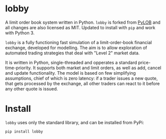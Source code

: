lobby
=====

A limit order book system written in Python. `lobby` is forked from [PyLOB](https://github.com/DrAshBooth/PyLOB) and all changes are also licensed as MIT. Updated to install with `pip` and work with Python 3.


`lobby` is a fully functioning fast simulation of a limit-order-book financial exchange, developed for modelling. The aim is to allow exploration of automated trading strategies that deal with "Level 2" market data.

It is written in Python, single-threaded and opperates a standard price-time-priority. It supports both market and limit orders, as well as add, cancel and update functionality. The model is based on few simplifying assumptions, chief of which is zero latency: if a trader issues a new quote, that gets processed by the exchange, all other traders can react to it before any other quote is issued.

Install
=============
`lobby` uses only the standard library, and can be installed from PyPi:

```
pip install lobby
```

